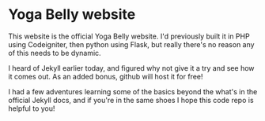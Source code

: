 # Yoga Belly website

This website is the official Yoga Belly website.
I'd previously built it in PHP using Codeigniter, then python using Flask, but really there's no reason any of this needs to be dynamic.

I heard of Jekyll earlier today, and figured why not give it a try and see how it comes out. As an added bonus, github will host it for free!

I had a few adventures learning some of the basics beyond the what's in the official Jekyll docs, and if you're in the same shoes I hope this code repo is helpful to you!